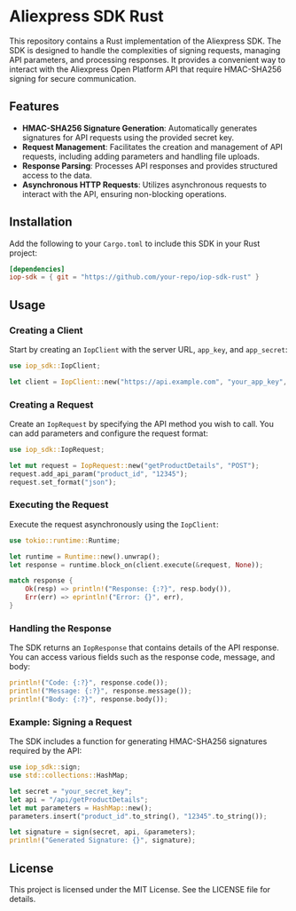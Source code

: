 # Aliexpress SDK Rust

This repository contains a Rust implementation of the Aliexpress SDK. The SDK is designed to handle the complexities of signing requests, managing API parameters, and processing responses. It provides a convenient way to interact with the Aliexpress Open Platform API that require HMAC-SHA256 signing for secure communication.

## Features

- **HMAC-SHA256 Signature Generation**: Automatically generates signatures for API requests using the provided secret key.
- **Request Management**: Facilitates the creation and management of API requests, including adding parameters and handling file uploads.
- **Response Parsing**: Processes API responses and provides structured access to the data.
- **Asynchronous HTTP Requests**: Utilizes asynchronous requests to interact with the API, ensuring non-blocking operations.

## Installation

Add the following to your `Cargo.toml` to include this SDK in your Rust project:

```toml
[dependencies]
iop-sdk = { git = "https://github.com/your-repo/iop-sdk-rust" }
```

## Usage

### Creating a Client

Start by creating an `IopClient` with the server URL, `app_key`, and `app_secret`:

```rust
use iop_sdk::IopClient;

let client = IopClient::new("https://api.example.com", "your_app_key", "your_app_secret");
```

### Creating a Request

Create an `IopRequest` by specifying the API method you wish to call. You can add parameters and configure the request format:

```rust
use iop_sdk::IopRequest;

let mut request = IopRequest::new("getProductDetails", "POST");
request.add_api_param("product_id", "12345");
request.set_format("json");
```

### Executing the Request

Execute the request asynchronously using the `IopClient`:

```rust
use tokio::runtime::Runtime;

let runtime = Runtime::new().unwrap();
let response = runtime.block_on(client.execute(&request, None));

match response {
    Ok(resp) => println!("Response: {:?}", resp.body()),
    Err(err) => eprintln!("Error: {}", err),
}
```

### Handling the Response

The SDK returns an `IopResponse` that contains details of the API response. You can access various fields such as the response code, message, and body:

```rust
println!("Code: {:?}", response.code());
println!("Message: {:?}", response.message());
println!("Body: {:?}", response.body());
```

### Example: Signing a Request

The SDK includes a function for generating HMAC-SHA256 signatures required by the API:

```rust
use iop_sdk::sign;
use std::collections::HashMap;

let secret = "your_secret_key";
let api = "/api/getProductDetails";
let mut parameters = HashMap::new();
parameters.insert("product_id".to_string(), "12345".to_string());

let signature = sign(secret, api, &parameters);
println!("Generated Signature: {}", signature);
```

## License

This project is licensed under the MIT License. See the LICENSE file for details.
